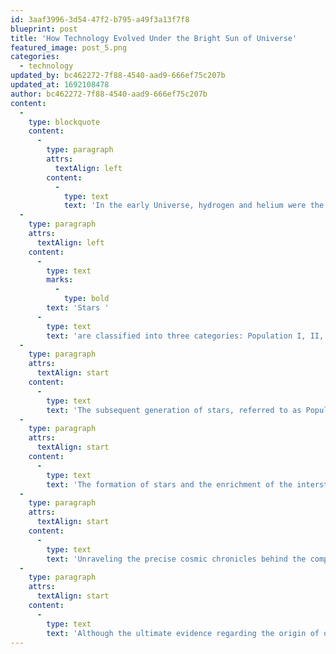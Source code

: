 ```yaml
---
id: 3aaf3996-3d54-47f2-b795-a49f3a13f7f8
blueprint: post
title: 'How Technology Evolved Under the Bright Sun of Universe'
featured_image: post_5.png
categories:
  - technology
updated_by: bc462272-7f88-4540-aad9-666ef75c207b
updated_at: 1692108478
author: bc462272-7f88-4540-aad9-666ef75c207b
content:
  -
    type: blockquote
    content:
      -
        type: paragraph
        attrs:
          textAlign: left
        content:
          -
            type: text
            text: 'In the early Universe, hydrogen and helium were the dominant elements. The first stars formed from these components and underwent nuclear reactions, leading to the formation of heavier elements. These massive Population III stars quickly exhausted their fuel and culminated in explosive supernova events, which contributed heavy elements to the interstellar medium, enriching it significantly.'
  -
    type: paragraph
    attrs:
      textAlign: left
    content:
      -
        type: text
        marks:
          -
            type: bold
        text: 'Stars '
      -
        type: text
        text: 'are classified into three categories: Population I, II, and III. Our Sun belongs to the Population I group, characterized by a substantial presence of heavy elements in its composition. Population II stars, on the other hand, possess fewer heavy elements and maintain a more pristine nature. Meanwhile, Population III stars exist only as theoretical entities and lack any metal content.'
  -
    type: paragraph
    attrs:
      textAlign: start
    content:
      -
        type: text
        text: 'The subsequent generation of stars, referred to as Population II stars, emerged from this enriched material. Despite this enrichment, they still retained relatively lower quantities of heavy elements. Even today, some of these metal-poor stars can be observed within our own galaxy, the Milky Way.'
  -
    type: paragraph
    attrs:
      textAlign: start
    content:
      -
        type: text
        text: 'The formation of stars and the enrichment of the interstellar medium rely on multiple factors, including the rate of star formation, history of mergers, and the sizes of star-forming regions. In galaxies of considerable proportions like ours, the atoms and molecules involved in star formation likely have been part of prior stellar generations.'
  -
    type: paragraph
    attrs:
      textAlign: start
    content:
      -
        type: text
        text: 'Unraveling the precise cosmic chronicles behind the composition of our Sun poses significant challenges. Nonetheless, astronomers can glean valuable insights into the genesis of our galaxy and the origins of our Sun by scrutinizing the star-formation histories of external galaxies.'
  -
    type: paragraph
    attrs:
      textAlign: start
    content:
      -
        type: text
        text: 'Although the ultimate evidence regarding the origin of our Sun may elude us in the annals of time, ongoing research endeavors and advancements in telescopic technology promise to furnish a more comprehensive understanding of star formation and the evolution of the Universe. In turn, this knowledge will illuminate the intricate path that led to the birth of our Sun.'
---
```


